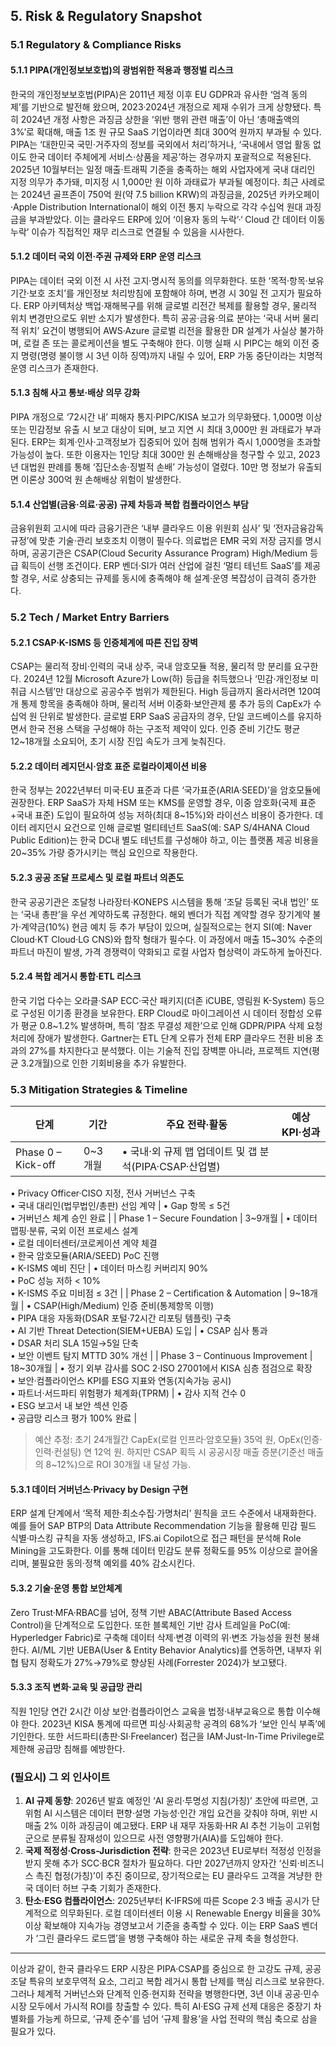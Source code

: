 ## 5. Risk & Regulatory Snapshot

### 5.1 Regulatory & Compliance Risks

#### 5.1.1 PIPA(개인정보보호법)의 광범위한 적용과 행정벌 리스크
한국의 개인정보보호법(PIPA)은 2011년 제정 이후 EU GDPR과 유사한 ‘엄격 동의제’를 기반으로 발전해 왔으며, 2023·2024년 개정으로 제재 수위가 크게 상향됐다. 특히 2024년 개정 사항은 과징금 상한을 ‘위반 행위 관련 매출’이 아닌 ‘총매출액의 3%’로 확대해, 매출 1조 원 규모 SaaS 기업이라면 최대 300억 원까지 부과될 수 있다. PIPA는 ‘대한민국 국민·거주자의 정보를 국외에서 처리’하거나, ‘국내에서 영업 활동 없이도 한국 데이터 주체에게 서비스·상품을 제공’하는 경우까지 포괄적으로 적용된다. 2025년 10월부터는 일정 매출·트래픽 기준을 충족하는 해외 사업자에게 국내 대리인 지정 의무가 추가돼, 미지정 시 1,000만 원 이하 과태료가 부과될 예정이다. 최근 사례로는 2024년 골프존이 750억 원(약 7.5 billion KRW)의 과징금을, 2025년 카카오페이·Apple Distribution International이 해외 이전 통지 누락으로 각각 수십억 원대 과징금을 부과받았다. 이는 클라우드 ERP에 있어 ‘이용자 동의 누락’·‘ Cloud 간 데이터 이동 누락’ 이슈가 직접적인 재무 리스크로 연결될 수 있음을 시사한다.

#### 5.1.2 데이터 국외 이전·주권 규제와 ERP 운영 리스크
PIPA는 데이터 국외 이전 시 사전 고지·명시적 동의를 의무화한다. 또한 ‘목적·항목·보유 기간·보호 조치’를 개인정보 처리방침에 포함해야 하며, 변경 시 30일 전 고지가 필요하다. ERP 아키텍처상 백업·재해복구를 위해 글로벌 리전간 복제를 활용할 경우, 물리적 위치 변경만으로도 위반 소지가 발생한다. 특히 공공·금융·의료 분야는 ‘국내 서버 물리적 위치’ 요건이 병행되어 AWS·Azure 글로벌 리전을 활용한 DR 설계가 사실상 불가하며, 로컬 존 또는 콜로케이션을 별도 구축해야 한다. 이행 실패 시 PIPC는 해외 이전 중지 명령(명령 불이행 시 3년 이하 징역)까지 내릴 수 있어, ERP 가동 중단이라는 치명적 운영 리스크가 존재한다.

#### 5.1.3 침해 사고 통보·배상 의무 강화
PIPA 개정으로 ‘72시간 내’ 피해자 통지·PIPC/KISA 보고가 의무화됐다. 1,000명 이상 또는 민감정보 유출 시 보고 대상이 되며, 보고 지연 시 최대 3,000만 원 과태료가 부과된다. ERP는 회계·인사·고객정보가 집중되어 있어 침해 범위가 즉시 1,000명을 초과할 가능성이 높다. 또한 이용자는 1인당 최대 300만 원 손해배상을 청구할 수 있고, 2023년 대법원 판례를 통해 ‘집단소송·징벌적 손배’ 가능성이 열렸다. 10만 명 정보가 유출되면 이론상 300억 원 손해배상 위험이 발생한다.

#### 5.1.4 산업별(금융·의료·공공) 규제 차등과 복합 컴플라이언스 부담
금융위원회 고시에 따라 금융기관은 ‘내부 클라우드 이용 위원회 심사’ 및 ‘전자금융감독규정’에 맞춘 기술·관리 보호조치 이행이 필수다. 의료법은 EMR 국외 저장 금지를 명시하며, 공공기관은 CSAP(Cloud Security Assurance Program) High/Medium 등급 획득이 선행 조건이다. ERP 벤더·SI가 여러 산업에 걸친 ‘멀티 테넌트 SaaS’를 제공할 경우, 서로 상충되는 규제를 동시에 충족해야 해 설계·운영 복잡성이 급격히 증가한다.

### 5.2 Tech / Market Entry Barriers

#### 5.2.1 CSAP·K-ISMS 등 인증체계에 따른 진입 장벽
CSAP는 물리적 장비·인력의 국내 상주, 국내 암호모듈 적용, 물리적 망 분리를 요구한다. 2024년 12월 Microsoft Azure가 Low(하) 등급을 취득했으나 ‘민감·개인정보 미취급 시스템’만 대상으로 공공수주 범위가 제한된다. High 등급까지 올라서려면 120여개 통제 항목을 충족해야 하며, 물리적 서버 이중화·보안관제 룸 추가 등의 CapEx가 수십억 원 단위로 발생한다. 글로벌 ERP SaaS 공급자의 경우, 단일 코드베이스를 유지하면서 한국 전용 스택을 구성해야 하는 구조적 제약이 있다. 인증 준비 기간도 평균 12~18개월 소요되어, 초기 시장 진입 속도가 크게 늦춰진다.

#### 5.2.2 데이터 레지던시·암호 표준 로컬라이제이션 비용
한국 정부는 2022년부터 미국·EU 표준과 다른 ‘국가표준(ARIA·SEED)’을 암호모듈에 권장한다. ERP SaaS가 자체 HSM 또는 KMS를 운영할 경우, 이중 암호화(국제 표준+국내 표준) 도입이 필요하여 성능 저하(최대 8~15%)와 라이선스 비용이 증가한다. 데이터 레지던시 요건으로 인해 글로벌 멀티테넌트 SaaS(예: SAP S/4HANA Cloud Public Edition)는 한국 DC내 별도 테넌트를 구성해야 하고, 이는 플랫폼 제공 비용을 20~35% 가량 증가시키는 핵심 요인으로 작용한다.

#### 5.2.3 공공 조달 프로세스 및 로컬 파트너 의존도
한국 공공기관은 조달청 나라장터·KONEPS 시스템을 통해 ‘조달 등록된 국내 법인’ 또는 ‘국내 총판’을 우선 계약하도록 규정한다. 해외 벤더가 직접 계약할 경우 장기계약 불가·계약금(10%) 현금 예치 등 추가 부담이 있으며, 실질적으로는 현지 SI(예: Naver Cloud·KT Cloud·LG CNS)와 합작 형태가 필수다. 이 과정에서 매출 15~30% 수준의 파트너 마진이 발생, 가격 경쟁력이 약화되고 로컬 사업자 협상력이 과도하게 높아진다.

#### 5.2.4 복합 레거시 통합·ETL 리스크
한국 기업 다수는 오라클·SAP ECC·국산 패키지(더존 iCUBE, 영림원 K-System) 등으로 구성된 이기종 환경을 보유한다. ERP Cloud로 마이그레이션 시 데이터 정합성 오류가 평균 0.8~1.2% 발생하며, 특히 ‘참조 무결성 제한’으로 인해 GDPR/PIPA 삭제 요청 처리에 장애가 발생한다. Gartner는 ETL 단계 오류가 전체 ERP 클라우드 전환 비용 초과의 27%를 차지한다고 분석했다. 이는 기술적 진입 장벽뿐 아니라, 프로젝트 지연(평균 3.2개월)으로 인한 기회비용을 추가 유발한다.

### 5.3 Mitigation Strategies & Timeline

| 단계 | 기간 | 주요 전략·활동 | 예상 KPI·성과 |
|------|------|---------------|---------------|
| Phase 0 – Kick-off | 0~3개월 | • 국내·외 규제 맵 업데이트 및 갭 분석(PIPA·CSAP·산업별)  
• Privacy Officer·CISO 지정, 전사 거버넌스 구축  
• 국내 대리인(법무법인/총판) 선임 계약 | • Gap 항목 ≤ 5건  
• 거버넌스 체계 승인 완료 |
| Phase 1 – Secure Foundation | 3~9개월 | • 데이터 맵핑·분류, 국외 이전 프로세스 설계  
• 로컬 데이터센터/코로케이션 계약 체결  
• 한국 암호모듈(ARIA/SEED) PoC 진행  
• K-ISMS 예비 진단 | • 데이터 마스킹 커버리지 90%  
• PoC 성능 저하 < 10%  
• K-ISMS 주요 미비점 ≤ 3건 |
| Phase 2 – Certification & Automation | 9~18개월 | • CSAP(High/Medium) 인증 준비(통제항목 이행)  
• PIPA 대응 자동화(DSAR 포털·72시간 리포팅 템플릿) 구축  
• AI 기반 Threat Detection(SIEM+UEBA) 도입 | • CSAP 심사 통과  
• DSAR 처리 SLA 15일→5일 단축  
• 보안 이벤트 탐지 MTTD 30% 개선 |
| Phase 3 – Continuous Improvement | 18~30개월 | • 정기 외부 감사를 SOC 2·ISO 27001에서 KISA 심층 점검으로 확장  
• 보안·컴플라이언스 KPI를 ESG 지표와 연동(지속가능 공시)  
• 파트너·서드파티 위험평가 체계화(TPRM) | • 감사 지적 건수 0  
• ESG 보고서 내 보안 섹션 인증  
• 공급망 리스크 평가 100% 완료 |

> 예산 추정: 초기 24개월간 CapEx(로컬 인프라·암호모듈) 35억 원, OpEx(인증·인력·컨설팅) 연 12억 원. 하지만 CSAP 획득 시 공공시장 매출 증분(기준선 매출의 8~12%)으로 ROI 30개월 내 달성 가능.

#### 5.3.1 데이터 거버넌스·Privacy by Design 구현
ERP 설계 단계에서 ‘목적 제한·최소수집·가명처리’ 원칙을 코드 수준에서 내재화한다. 예를 들어 SAP BTP의 Data Attribute Recommendation 기능을 활용해 민감 필드 식별·마스킹 규칙을 자동 생성하고, IFS.ai Copilot으로 접근 패턴을 분석해 Role Mining을 고도화한다. 이를 통해 데이터 민감도 분류 정확도를 95% 이상으로 끌어올리며, 불필요한 동의·정책 예외를 40% 감소시킨다.

#### 5.3.2 기술·운영 통합 보안체계
Zero Trust·MFA·RBAC를 넘어, 정책 기반 ABAC(Attrib­ute Based Access Control)을 단계적으로 도입한다. 또한 블록체인 기반 감사 트레일을 PoC(예: Hyperledger Fabric)로 구축해 데이터 삭제·변경 이력의 위·변조 가능성을 원천 봉쇄한다. AI/ML 기반 UEBA(User & Entity Behavior Analytics)를 연동하면, 내부자 위협 탐지 정확도가 27%→79%로 향상된 사례(Forrester 2024)가 보고됐다.

#### 5.3.3 조직 변화·교육 및 공급망 관리
직원 1인당 연간 2시간 이상 보안·컴플라이언스 교육을 법정·내부교육으로 통합 이수해야 한다. 2023년 KISA 통계에 따르면 피싱·사회공학 공격의 68%가 ‘보안 인식 부족’에 기인한다. 또한 서드파티(총판·SI·Freelancer) 접근을 IAM·Just-In-Time Privilege로 제한해 공급망 침해를 예방한다.

### (필요시) 그 외 인사이트

1. **AI 규제 동향**: 2026년 발효 예정인 ‘AI 윤리·투명성 지침(가칭)’ 초안에 따르면, 고위험 AI 시스템은 데이터 편향·설명 가능성·인간 개입 요건을 갖춰야 하며, 위반 시 매출 2% 이하 과징금이 예고됐다. ERP 내 재무 자동화·HR AI 추천 기능이 고위험군으로 분류될 잠재성이 있으므로 사전 영향평가(AIA)를 도입해야 한다.
2. **국제 적정성·Cross-Jurisdiction 전략**: 한국은 2023년 EU로부터 적정성 인정을 받지 못해 추가 SCC·BCR 절차가 필요하다. 다만 2027년까지 양자간 ‘신뢰·비즈니스 촉진 협정(가칭)’이 추진 중이므로, 장기적으로는 EU 클라우드 고객을 겨냥한 한국 데이터 허브 구축 기회가 존재한다.
3. **탄소·ESG 컴플라이언스**: 2025년부터 K-IFRS에 따른 Scope 2·3 배출 공시가 단계적으로 의무화된다. 로컬 데이터센터 이용 시 Renewable Energy 비율을 30% 이상 확보해야 지속가능 경영보고서 기준을 충족할 수 있다. 이는 ERP SaaS 벤더가 ‘그린 클라우드 로드맵’을 병행 구축해야 하는 새로운 규제 축을 형성한다.

---

이상과 같이, 한국 클라우드 ERP 시장은 PIPA·CSAP를 중심으로 한 고강도 규제, 공공 조달 특유의 보호무역적 요소, 그리고 복합 레거시 통합 난제를 핵심 리스크로 보유한다. 그러나 체계적 거버넌스와 단계적 인증·현지화 전략을 병행한다면, 3년 이내 공공·민수 시장 모두에서 가시적 ROI를 창출할 수 있다. 특히 AI·ESG 규제 선제 대응은 중장기 차별화를 가능케 하므로, ‘규제 준수’를 넘어 ‘규제 활용’을 사업 전략의 핵심 축으로 삼을 필요가 있다.